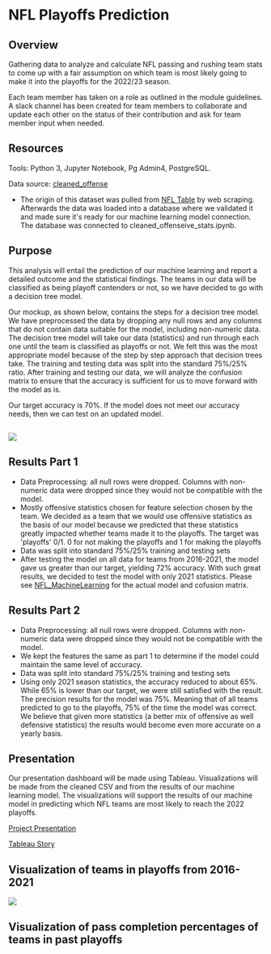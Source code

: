 # NFL Playoffs Prediction

## Overview

Gathering data to analyze and calculate NFL passing and rushing team stats to come up with a fair assumption on which team is most likely going to make it into the playoffs for the 2022/23 season. 

Each team member has taken on a role as outlined in the module guidelines. A slack channel has been created for team members to collaborate and update each other on the status of their contribution and ask for team member input when needed.  

## Resources

Tools: Python 3, Jupyter Notebook, Pg Admin4, PostgreSQL.

Data source: [cleaned_offense](cleaned_offense.csv)
  - The origin of this dataset was pulled from [NFL Table](https://www.nfl.com/stats/team-stats/offense/passing/2021/reg/all) by web scraping. Afterwards the data was loaded into a database where we validated it and made sure it's ready for our machine learning model connection.  The database was connected to cleaned_offenseive_stats.ipynb.


## Purpose

This analysis will entail the prediction of our machine learning and report a detailed outcome and the statistical findings. The teams in our data will be classified as being playoff contenders or not, so we have decided to go with a decision tree model.

Our mockup, as shown below, contains the steps for a decision tree model. We have preprocessed the data by dropping any null rows and any columns that do not contain data suitable for the model, including non-numeric data. The decision tree model will take our data (statistics) and run through each one until the team is classified as playoffs or not. We felt this was the most appropriate model because of the step by step approach that decision trees take. The training and testing data was split into the standard 75%/25% ratio. After training and testing our data, we will analyze the confusion matrix to ensure that the accuracy is sufficient for us to move forward with the model as is.

Our target accuracy is 70%. If the model does not meet our accuracy needs, then we can test on an updated model.

![](https://github.com/WalterMarikwa/UNCC_Final_Project_Capstone/blob/kf_branch/images/model_mockup.png)
---
## Results Part 1
- Data Preprocessing: all null rows were dropped. Columns with non-numeric data were dropped since they would not be compatible with the model.
- Mostly offensive statistics chosen for feature selection chosen by the team. We decided as a team that we would use offensive statistics as the basis of our model because we predicted that these statistics greatly impacted whether teams made it to the playoffs. The target was 'playoffs' 0/1. 0 for not making the playoffs and 1 for making the playoffs
- Data was split into standard 75%/25% training and testing sets
- After testing the model on all data for teams from 2016-2021, the model gave us greater than our target, yielding 72% accuracy. With such great results, we decided to test the model with only 2021 statistics. Please see [NFL_MachineLearning](NFL_MachineLearning.ipynb) for the actual model and cofusion matrix.

## Results Part 2
- Data Preprocessing: all null rows were dropped. Columns with non-numeric data were dropped since they would not be compatible with the model.
- We kept the features the same as part 1 to determine if the model could maintain the same level of accuracy.
- Data was split into standard 75%/25% training and testing sets
- Using only 2021 season statistics, the accuracy reduced to about 65%. While 65% is lower than our target, we were still satisfied with the result. The precision results for the model was 75%. Meaning that of all teams predicted to go to the playoffs, 75% of the time the model was correct. We believe that given more statistics (a better mix of offensive as well defensive statistics) the results would become even more accurate on a yearly basis. 


## Presentation

Our presentation dashboard will be made using Tableau. Visualizations will be made from the cleaned CSV and from the results of our machine learning model. The visualizations will support the results of our machine model in predicting which NFL teams are most likely to reach the 2022 playoffs.

<p><a href="https://docs.google.com/presentation/d/1YjcV5z18TtbCK9gWFY45iId4PvADQ2BqwUIsLW-rMa0/edit?usp=sharing">Project Presentation</a></p>
<p><a href="https://public.tableau.com/views/NFLPlayoffsPredictions/NFLPlayoffPredictions?:language=en-US&publish=yes&:display_count=n&:origin=viz_share_link">Tableau Story</a></p>

## Visualization of teams in playoffs from 2016-2021
<div class='tableauPlaceholder' id='viz1661017164329' style='position: relative'><noscript><a href='#'><img alt=' ' src='https:&#47;&#47;public.tableau.com&#47;static&#47;images&#47;NF&#47;NFLPlayoffsPredictions&#47;NumberofPlayoffAppearancesperTeam2016-2021&#47;1_rss.png' style='border: none' /></a></noscript><object class='tableauViz'  style='display:none;'><param name='host_url' value='https%3A%2F%2Fpublic.tableau.com%2F' /> <param name='embed_code_version' value='3' /> <param name='site_root' value='' /><param name='name' value='NFLPlayoffsPredictions&#47;NumberofPlayoffAppearancesperTeam2016-2021' /><param name='tabs' value='yes' /><param name='toolbar' value='yes' /><param name='static_image' value='https:&#47;&#47;public.tableau.com&#47;static&#47;images&#47;NF&#47;NFLPlayoffsPredictions&#47;NumberofPlayoffAppearancesperTeam2016-2021&#47;1.png' /> <param name='animate_transition' value='yes' /><param name='display_static_image' value='yes' /><param name='display_spinner' value='yes' /><param name='display_overlay' value='yes' /><param name='display_count' value='yes' /><param name='language' value='en-US' /><param name='filter' value='publish=yes' /></object></div>                <script type='text/javascript'>                    var divElement = document.getElementById('viz1661017164329');                    var vizElement = divElement.getElementsByTagName('object')[0];                    vizElement.style.width='1366px';vizElement.style.height='818px';                    var scriptElement = document.createElement('script');                    scriptElement.src = 'https://public.tableau.com/javascripts/api/viz_v1.js';                    vizElement.parentNode.insertBefore(scriptElement, vizElement);                </script>


## Visualization of pass completion percentages of teams in past playoffs
 



